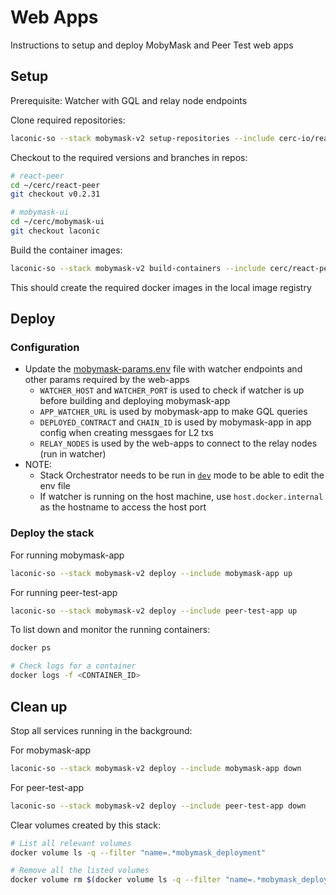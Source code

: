 # Web Apps

Instructions to setup and deploy MobyMask and Peer Test web apps

## Setup

Prerequisite: Watcher with GQL and relay node endpoints

Clone required repositories:

```bash
laconic-so --stack mobymask-v2 setup-repositories --include cerc-io/react-peer,cerc-io/mobymask-ui
```

Checkout to the required versions and branches in repos:

```bash
# react-peer
cd ~/cerc/react-peer
git checkout v0.2.31

# mobymask-ui
cd ~/cerc/mobymask-ui
git checkout laconic
```

Build the container images:

```bash
laconic-so --stack mobymask-v2 build-containers --include cerc/react-peer-v2,cerc/mobymask-ui
```

This should create the required docker images in the local image registry

## Deploy

### Configuration

* Update the [mobymask-params.env](../../config/watcher-mobymask-v2/mobymask-params.env) file with watcher endpoints and other params required by the web-apps
  * `WATCHER_HOST` and `WATCHER_PORT` is used to check if watcher is up before building and deploying mobymask-app
  * `APP_WATCHER_URL` is used by mobymask-app to make GQL queries
  * `DEPLOYED_CONTRACT` and `CHAIN_ID` is used by mobymask-app in app config when creating messgaes for L2 txs
  * `RELAY_NODES` is used by the web-apps to connect to the relay nodes (run in watcher)
* NOTE:
  * Stack Orchestrator needs to be run in [`dev`](/docs/CONTRIBUTING.md#install-developer-mode) mode to be able to edit the env file
  * If watcher is running on the host machine, use `host.docker.internal` as the hostname to access the host port

### Deploy the stack

For running mobymask-app
```bash
laconic-so --stack mobymask-v2 deploy --include mobymask-app up
```

For running peer-test-app
```bash
laconic-so --stack mobymask-v2 deploy --include peer-test-app up
```

To list down and monitor the running containers:

```bash
docker ps

# Check logs for a container
docker logs -f <CONTAINER_ID>
```

## Clean up

Stop all services running in the background:

For mobymask-app
```bash
laconic-so --stack mobymask-v2 deploy --include mobymask-app down
```

For peer-test-app
```bash
laconic-so --stack mobymask-v2 deploy --include peer-test-app down
```

Clear volumes created by this stack:

```bash
# List all relevant volumes
docker volume ls -q --filter "name=.*mobymask_deployment"

# Remove all the listed volumes
docker volume rm $(docker volume ls -q --filter "name=.*mobymask_deployment")
```
